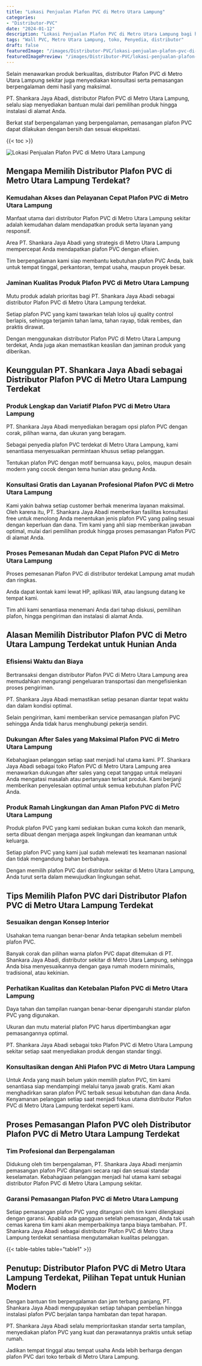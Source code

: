 ```yaml
---
title: "Lokasi Penjualan Plafon PVC di Metro Utara Lampung"
categories:
- "Distributor-PVC"
date: "2024-01-12"
description: "Lokasi Penjualan Plafon PVC di Metro Utara Lampung bagi hunian, office, dan gerai. Material terbaik, beragam motif, pilihan warna menarik, dengan layanan instalasi ditangani oleh teknisi profesional serta jaminan resmi!|Servis distribusi Plafon PVC di Metro Utara Lampung untuk kebutuhan tempat tinggal, kantor, atau toko, dengan panel berkualitas dan penempatan oleh tenaga ahli ahli serta jaminan resmi.|Pilihan Plafon PVC di Metro Utara Lampung yang andal bagi rumah, perkantoran, serta toko, bersama material terbaik dan penempatan oleh tim ahli serta kepastian resmi.|Penjualan Plafon PVC di Metro Utara Lampung bagi tempat tinggal, kantor, dan gerai, dengan produk unggulan dan penempatan dikerjakan oleh teknisi ahli, disertai dengan kepastian resmi.}"
tags: "Wall PVC, Metro Utara Lampung, toko, Penyedia, distributor"
draft: false
featuredImage: "/images/Distributor-PVC/lokasi-penjualan-plafon-pvc-di-metro-utara-lampung.png"
featuredImagePreview: "/images/Distributor-PVC/lokasi-penjualan-plafon-pvc-di-metro-utara-lampung.png"
---
```


Selain menawarkan produk berkualitas, distributor Plafon PVC di Metro Utara Lampung sekitar juga menyediakan konsultasi serta pemasangan berpengalaman demi hasil yang maksimal.

PT. Shankara Jaya Abadi, distributor Plafon PVC di Metro Utara Lampung, selalu siap menyediakan bantuan mulai dari pemilihan produk hingga instalasi di alamat Anda.

Berkat staf berpengalaman yang berpengalaman, pemasangan plafon PVC dapat dilakukan dengan bersih dan sesuai ekspektasi.

{{< toc >}}

![Lokasi Penjualan Plafon PVC di Metro Utara Lampung](/images/Distributor-PVC/Lokasi-Penjualan-Plafon-PVC-di-Metro-Utara-Lampung.png)

## Mengapa Memilih Distributor Plafon PVC di Metro Utara Lampung Terdekat?

### Kemudahan Akses dan Pelayanan Cepat Plafon PVC di Metro Utara Lampung

Manfaat utama dari distributor Plafon PVC di Metro Utara Lampung sekitar adalah kemudahan dalam mendapatkan produk serta layanan yang responsif.

Area PT. Shankara Jaya Abadi yang strategis di Metro Utara Lampung mempercepat Anda mendapatkan plafon PVC dengan efisien.

Tim berpengalaman kami siap membantu kebutuhan plafon PVC Anda, baik untuk tempat tinggal, perkantoran, tempat usaha, maupun proyek besar.

### Jaminan Kualitas Produk Plafon PVC di Metro Utara Lampung

Mutu produk adalah prioritas bagi PT. Shankara Jaya Abadi sebagai distributor Plafon PVC di Metro Utara Lampung terdekat.

Setiap plafon PVC yang kami tawarkan telah lolos uji quality control berlapis, sehingga terjamin tahan lama, tahan rayap, tidak rembes, dan praktis dirawat.

Dengan menggunakan distributor Plafon PVC di Metro Utara Lampung terdekat, Anda juga akan memastikan keaslian dan jaminan produk yang diberikan.

## Keunggulan PT. Shankara Jaya Abadi sebagai Distributor Plafon PVC di Metro Utara Lampung Terdekat

### Produk Lengkap dan Variatif Plafon PVC di Metro Utara Lampung

PT. Shankara Jaya Abadi menyediakan beragam opsi plafon PVC dengan corak, pilihan warna, dan ukuran yang beragam.

Sebagai penyedia plafon PVC terdekat di Metro Utara Lampung, kami senantiasa menyesuaikan permintaan khusus setiap pelanggan.

Tentukan plafon PVC dengan motif bernuansa kayu, polos, maupun desain modern yang cocok dengan tema hunian atau gedung Anda.

### Konsultasi Gratis dan Layanan Profesional Plafon PVC di Metro Utara Lampung

Kami yakin bahwa setiap customer berhak menerima layanan maksimal. Oleh karena itu, PT. Shankara Jaya Abadi memberikan fasilitas konsultasi free untuk menolong Anda menentukan jenis plafon PVC yang paling sesuai dengan keperluan dan dana. Tim kami yang ahli siap memberikan jawaban optimal, mulai dari pemilihan produk hingga proses pemasangan Plafon PVC di alamat Anda.

### Proses Pemesanan Mudah dan Cepat Plafon PVC di Metro Utara Lampung

Proses pemesanan Plafon PVC di distributor terdekat Lampung amat mudah dan ringkas.

Anda dapat kontak kami lewat HP, aplikasi WA, atau langsung datang ke tempat kami.

Tim ahli kami senantiasa menemani Anda dari tahap diskusi, pemilihan plafon, hingga pengiriman dan instalasi di alamat Anda.

## Alasan Memilih Distributor Plafon PVC di Metro Utara Lampung Terdekat untuk Hunian Anda

### Efisiensi Waktu dan Biaya

Bertransaksi dengan distributor Plafon PVC di Metro Utara Lampung area memudahkan mengurangi pengeluaran transportasi dan mengefisienkan proses pengiriman.

PT. Shankara Jaya Abadi memastikan setiap pesanan diantar tepat waktu dan dalam kondisi optimal.

Selain pengiriman, kami memberikan service pemasangan plafon PVC sehingga Anda tidak harus menghubungi pekerja sendiri.

### Dukungan After Sales yang Maksimal Plafon PVC di Metro Utara Lampung

Kebahagiaan pelanggan setiap saat menjadi hal utama kami. PT. Shankara Jaya Abadi sebagai toko Plafon PVC di Metro Utara Lampung area menawarkan dukungan after sales yang cepat tanggap untuk melayani Anda mengatasi masalah atau pertanyaan terkait produk. Kami berjanji memberikan penyelesaian optimal untuk semua kebutuhan plafon PVC Anda.

### Produk Ramah Lingkungan dan Aman Plafon PVC di Metro Utara Lampung

Produk plafon PVC yang kami sediakan bukan cuma kokoh dan menarik, serta dibuat dengan menjaga aspek lingkungan dan keamanan untuk keluarga.

Setiap plafon PVC yang kami jual sudah melewati tes keamanan nasional dan tidak mengandung bahan berbahaya.

Dengan memilih plafon PVC dari distributor sekitar di Metro Utara Lampung, Anda turut serta dalam mewujudkan lingkungan sehat.

## Tips Memilih Plafon PVC dari Distributor Plafon PVC di Metro Utara Lampung Terdekat

### Sesuaikan dengan Konsep Interior

Usahakan tema ruangan benar-benar Anda tetapkan sebelum membeli plafon PVC.

Banyak corak dan pilihan warna plafon PVC dapat ditemukan di PT. Shankara Jaya Abadi, distributor sekitar di Metro Utara Lampung, sehingga Anda bisa menyesuaikannya dengan gaya rumah modern minimalis, tradisional, atau kekinian.

### Perhatikan Kualitas dan Ketebalan Plafon PVC di Metro Utara Lampung

Daya tahan dan tampilan ruangan benar-benar dipengaruhi standar plafon PVC yang digunakan.

Ukuran dan mutu material plafon PVC harus dipertimbangkan agar pemasangannya optimal.

PT. Shankara Jaya Abadi sebagai toko Plafon PVC di Metro Utara Lampung sekitar setiap saat menyediakan produk dengan standar tinggi.

### Konsultasikan dengan Ahli Plafon PVC di Metro Utara Lampung

Untuk Anda yang masih belum yakin memilih plafon PVC, tim kami senantiasa siap mendampingi melalui tanya jawab gratis. Kami akan menghadirkan saran plafon PVC terbaik sesuai kebutuhan dan dana Anda. Kenyamanan pelanggan setiap saat menjadi fokus utama distributor Plafon PVC di Metro Utara Lampung terdekat seperti kami.

## Proses Pemasangan Plafon PVC oleh Distributor Plafon PVC di Metro Utara Lampung Terdekat

### Tim Profesional dan Berpengalaman

Didukung oleh tim berpengalaman, PT. Shankara Jaya Abadi menjamin pemasangan plafon PVC ditangani secara rapi dan sesuai standar keselamatan. Kebahagiaan pelanggan menjadi hal utama kami sebagai distributor Plafon PVC di Metro Utara Lampung sekitar.

### Garansi Pemasangan Plafon PVC di Metro Utara Lampung

Setiap pemasangan plafon PVC yang ditangani oleh tim kami dilengkapi dengan garansi. Apabila ada gangguan setelah pemasangan, Anda tak usah cemas karena tim kami akan memperbaikinya tanpa biaya tambahan. PT. Shankara Jaya Abadi sebagai distributor Plafon PVC di Metro Utara Lampung terdekat senantiasa mengutamakan kualitas pelanggan.

{{< table-tables table="table1" >}}

## Penutup: Distributor Plafon PVC di Metro Utara Lampung Terdekat, Pilihan Tepat untuk Hunian Modern

Dengan bantuan tim berpengalaman dan jam terbang panjang, PT. Shankara Jaya Abadi mengupayakan setiap tahapan pembelian hingga instalasi plafon PVC berjalan tanpa hambatan dan tepat harapan.

PT. Shankara Jaya Abadi selalu memprioritaskan standar serta tampilan, menyediakan plafon PVC yang kuat dan perawatannya praktis untuk setiap rumah.

Jadikan tempat tinggal atau tempat usaha Anda lebih berharga dengan plafon PVC dari toko terbaik di Metro Utara Lampung.
